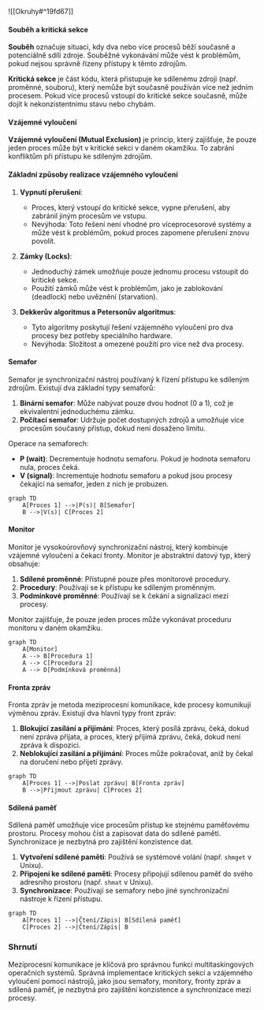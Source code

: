 ![[Okruhy#^19fd67]]

#### Souběh a kritická sekce

**Souběh** označuje situaci, kdy dva nebo více procesů běží současně a potenciálně sdílí zdroje. Souběžné vykonávání může vést k problémům, pokud nejsou správně řízeny přístupy k těmto zdrojům.

**Kritická sekce** je část kódu, která přistupuje ke sdílenému zdroji (např. proměnné, souboru), který nemůže být současně používán více než jedním procesem. Pokud více procesů vstoupí do kritické sekce současně, může dojít k nekonzistentnímu stavu nebo chybám.

#### Vzájemné vyloučení

**Vzájemné vyloučení (Mutual Exclusion)** je princip, který zajišťuje, že pouze jeden proces může být v kritické sekci v daném okamžiku. To zabrání konfliktům při přístupu ke sdíleným zdrojům.

#### Základní způsoby realizace vzájemného vyloučení

1. **Vypnutí přerušení**:
   - Proces, který vstoupí do kritické sekce, vypne přerušení, aby zabránil jiným procesům ve vstupu.
   - Nevýhoda: Toto řešení není vhodné pro víceprocesorové systémy a může vést k problémům, pokud proces zapomene přerušení znovu povolit.

2. **Zámky (Locks)**:
   - Jednoduchý zámek umožňuje pouze jednomu procesu vstoupit do kritické sekce.
   - Použití zámků může vést k problémům, jako je zablokování (deadlock) nebo uvěznění (starvation).

3. **Dekkerův algoritmus a Petersonův algoritmus**:
   - Tyto algoritmy poskytují řešení vzájemného vyloučení pro dva procesy bez potřeby speciálního hardware.
   - Nevýhoda: Složitost a omezené použití pro více než dva procesy.

#### Semafor

Semafor je synchronizační nástroj používaný k řízení přístupu ke sdíleným zdrojům. Existují dva základní typy semaforů:

1. **Binární semafor**: Může nabývat pouze dvou hodnot (0 a 1), což je ekvivalentní jednoduchému zámku.
2. **Počítací semafor**: Udržuje počet dostupných zdrojů a umožňuje více procesům současný přístup, dokud není dosaženo limitu.

Operace na semaforech:
- **P (wait)**: Decrementuje hodnotu semaforu. Pokud je hodnota semaforu nula, proces čeká.
- **V (signal)**: Incrementuje hodnotu semaforu a pokud jsou procesy čekající na semafor, jeden z nich je probuzen.

```mermaid
graph TD
    A[Proces 1] -->|P(s)| B[Semafor]
    B -->|V(s)| C[Proces 2]
```

#### Monitor

Monitor je vysokoúrovňový synchronizační nástroj, který kombinuje vzájemné vyloučení a čekací fronty. Monitor je abstraktní datový typ, který obsahuje:

1. **Sdílené proměnné**: Přístupné pouze přes monitorové procedury.
2. **Procedury**: Používají se k přístupu ke sdíleným proměnným.
3. **Podmínkové proměnné**: Používají se k čekání a signalizaci mezi procesy.

Monitor zajišťuje, že pouze jeden proces může vykonávat proceduru monitoru v daném okamžiku.

```mermaid
graph TD
    A[Monitor]
    A --> B[Procedura 1]
    A --> C[Procedura 2]
    A --> D[Podmínková proměnná]
```

#### Fronta zpráv

Fronta zpráv je metoda meziprocesní komunikace, kde procesy komunikují výměnou zpráv. Existují dva hlavní typy front zpráv:

1. **Blokující zasílání a přijímání**: Proces, který posílá zprávu, čeká, dokud není zpráva přijata, a proces, který přijímá zprávu, čeká, dokud není zpráva k dispozici.
2. **Neblokující zasílání a přijímání**: Proces může pokračovat, aniž by čekal na doručení nebo přijetí zprávy.

```mermaid
graph TD
    A[Proces 1] -->|Poslat zprávu| B[Fronta zpráv]
    B -->|Přijmout zprávu| C[Proces 2]
```

#### Sdílená paměť

Sdílená paměť umožňuje více procesům přístup ke stejnému paměťovému prostoru. Procesy mohou číst a zapisovat data do sdílené paměti. Synchronizace je nezbytná pro zajištění konzistence dat.

1. **Vytvoření sdílené paměti**: Používá se systémové volání (např. `shmget` v Unixu).
2. **Připojení ke sdílené paměti**: Procesy připojují sdílenou paměť do svého adresního prostoru (např. `shmat` v Unixu).
3. **Synchronizace**: Používají se semafory nebo jiné synchronizační nástroje k řízení přístupu.

```mermaid
graph TD
    A[Proces 1] -->|Čtení/Zápis| B[Sdílená paměť]
    C[Proces 2] -->|Čtení/Zápis| B
```

### Shrnutí

Meziprocesní komunikace je klíčová pro správnou funkci multitaskingových operačních systémů. Správná implementace kritických sekcí a vzájemného vyloučení pomocí nástrojů, jako jsou semafory, monitory, fronty zpráv a sdílená paměť, je nezbytná pro zajištění konzistence a synchronizace mezi procesy.